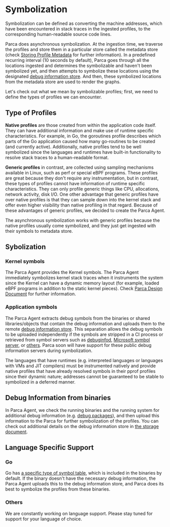 # Symbolization

Symbolization can be defined as converting the machine addresses, which have been encountered in stack traces in the ingested profiles, to the corresponding human-readable source code lines.

Parca does asynchronous symbolization. At the ingestion time, we traverse the profiles and store them in a particular store called the metadata store (check [Storing Profile Metadata](/docs/storage#storing-profile-metadata) for further information). In a predefined recurring interval (10 seconds by default), Parca goes through all the locations ingested and determines the symbolizable and haven't been symbolized yet, and then attempts to symbolize these locations using the designated [debug information store](/docs/storage#storing-debug-information). And then, these symbolized locations from the metadata store are used to render the graphs.

Let's check out what we mean by symbolizable profiles; first, we need to define the types of profiles we can encounter.

## Type of Profiles

**Native profiles** are those created from within the application code itself. They can have additional information and make use of runtime specific characteristics. For example, in Go, the goroutines profile describes which parts of the Go application caused how many go-routines to be created (and currently active). Additionally, native profiles tend to be well symbolized since the languages and runtimes have built-in functionality to resolve stack traces to a human-readable format.

**Generic profiles** in contrast, are collected using sampling mechanisms available in Linux, such as perf or special eBPF programs. These profiles are great because they don't require any instrumentation, but in contrast, these types of profiles cannot have information of runtime specific characteristics. They can only profile generic things like CPU, allocations, network activity, disk I/O. One other advantage that generic profiles have over native profiles is that they can sample down into the kernel stack and offer even higher visibility than native profiling in that regard. Because of these advantages of generic profiles, we decided to create the Parca Agent.

The asynchronous symbolization works with generic profiles because the native profiles usually come symbolized, and they just get ingested with their symbols to metadata store.

## Sybolization

### Kernel symbols

The Parca Agent provides the Kernel symbols. The Parca Agent immediately symbolizes kernel stack traces when it instruments the system since the Kernel can have a dynamic memory layout (for example, loaded eBPF programs in addition to the static kernel pieces). Check [Parca Design Document](/docs/parca-agent-design#kernel-symbols) for further information.

### Application symbols

The Parca Agent extracts debug symbols from the binaries or shared libraries/objects that contain the debug information and uploads them to the remote [debug information store](/docs/storage#storing-debug-information). This separation allows the debug symbols to be uploaded independently if the symbols are stripped in a CI process or retrieved from symbol servers such as [debuginfod](https://sourceware.org/elfutils/Debuginfod.html), [Microsoft symbol server](https://docs.microsoft.com/en-us/windows-hardware/drivers/debugger/microsoft-public-symbols), or [others](https://getsentry.github.io/symbolicator/). Parca soon will have support for these public debug information servers during symbolization.

The languages that have runtimes (e.g. interpreted languages or languages with VMs and JIT compilers) must be instrumented natively and provide native profiles that have already resolved symbols in their pprof profiles since their dynamic nature; addresses cannot be guaranteed to be stable to symbolized in a deferred manner.

## Debug Information from binaries

In Parca Agent, we check the running binaries and the running system for additional debug information (e.g. [debug packages](https://wiki.ubuntu.com/Debug%20Symbol%20Packages)), and then upload this information to the Parca for further symbolization of the profiles. You can check out additional details on the debug information store in [the storage document](/docs/storage#storing-debug-information).

## Language Specific Support

### Go

Go has [a specific type of symbol table](https://github.com/DataDog/go-profiler-notes/blob/main/stack-traces.md#gopclntab), which is included in the binaries by default. If the binary doesn't have the necessary debug information, the Parca Agent uploads this to the debug information store, and Parca does its best to symbolize the profiles from these binaries.

### Others

We are constantly working on language support. Please stay tuned for support for your language of choice.
